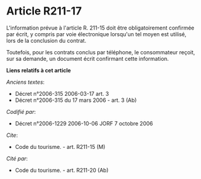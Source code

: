 # Article R211-17

L'information prévue à l'article R. 211-15 doit être obligatoirement confirmée par écrit, y compris par voie électronique
lorsqu'un tel moyen est utilisé, lors de la conclusion du contrat.

Toutefois, pour les contrats conclus par téléphone, le consommateur reçoit, sur sa demande, un document écrit confirmant
cette information.

**Liens relatifs à cet article**

_Anciens textes_:

  - Décret n°2006-315 2006-03-17 art. 3
  - Décret n°2006-315 du 17 mars 2006 - art. 3 (Ab)

_Codifié par_:

  - Décret n°2006-1229 2006-10-06 JORF 7 octobre 2006

_Cite_:

  - Code du tourisme. - art. R211-15 (M)

_Cité par_:

  - Code du tourisme. - art. R211-20 (Ab)
